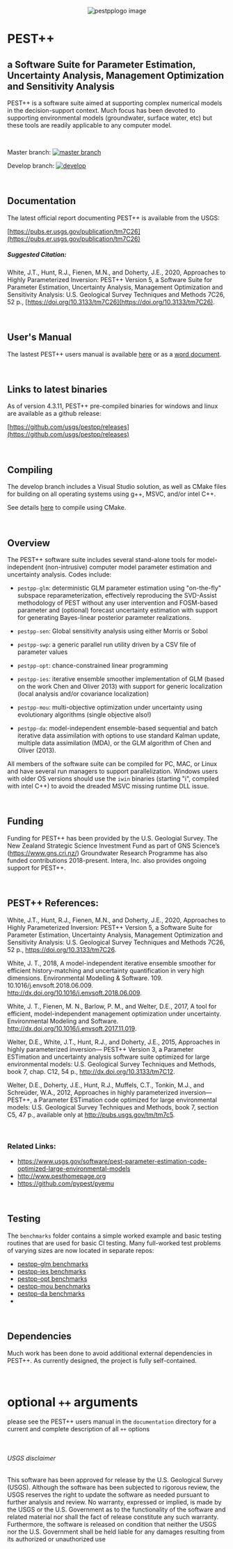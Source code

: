 <p align="center">
  <img src="documentation/pestpplogo.png" alt="pestpplogo image">
</p>



# PEST++

## a Software Suite for Parameter Estimation, Uncertainty Analysis, Management Optimization and Sensitivity Analysis

PEST++ is a software suite aimed at supporting complex numerical models in the decision-support context.  Much focus has been devoted to supporting environmental models (groundwater, surface water, etc) but these tools are readily applicable to any computer model.

<br>

Master branch:  [![master branch](https://github.com/usgs/pestpp/actions/workflows/ci.yml/badge.svg?branch=master)](https://github.com/usgs/pestpp/actions/workflows/ci.yml/badge.svg?branch=master)

Develop branch:  [![develop](https://github.com/usgs/pestpp/actions/workflows/ci.yml/badge.svg?branch=develop)](https://github.com/usgs/pestpp/actions/workflows/ci.yml/badge.svg?branch=develop)

<br>


## Documentation

The latest official report documenting PEST++ is available from the USGS:

[https://pubs.er.usgs.gov/publication/tm7C26](https://pubs.er.usgs.gov/publication/tm7C26)

##### Suggested Citation:

White, J.T., Hunt, R.J., Fienen, M.N., and Doherty, J.E., 2020, Approaches to Highly Parameterized Inversion: PEST++ Version 5, a Software Suite for Parameter Estimation, Uncertainty Analysis, Management Optimization and Sensitivity Analysis: U.S. Geological Survey Techniques and Methods 7C26, 52 p., [https://doi.org/10.3133/tm7C26](https://doi.org/10.3133/tm7C26).

<br>

## User's Manual

The lastest PEST++ users manual is available [here](documentation/pestpp_users_manual.md) or as a [word document](https://github.com/usgs/pestpp/tree/develop/documentation).

<br>

## Links to latest binaries

As of version 4.3.11, PEST++ pre-compiled binaries for windows and linux are available as a github release:  

[https://github.com/usgs/pestpp/releases](https://github.com/usgs/pestpp/releases)

<br>

## Compiling
The develop branch includes a Visual Studio solution, as well as CMake files for building on all operating systems using g++, MSVC, and/or intel C++.

See details [here](documentation/cmake.md) to compile using CMake.

<br>

## Overview
The PEST++ software suite includes several stand-alone tools for model-independent (non-intrusive) computer model parameter estimation and uncertainty analysis.  Codes include:

* ``pestpp-glm``: deterministic GLM parameter estimation using "on-the-fly" subspace reparameterization, effectively reproducing the SVD-Assist methodology of PEST without any user intervention and FOSM-based parameter and (optional) forecast uncertainty estimation with support for generating Bayes-linear posterior parameter realizations.

* ``pestpp-sen``: Global sensitivity analysis using either Morris or Sobol

* ``pestpp-swp``: a generic parallel run utility driven by a CSV file of parameter values

* ``pestpp-opt``: chance-constrained linear programming

* ``pestpp-ies``: iterative ensemble smoother implementation of GLM (based on the work Chen and Oliver 2013) with support for generic localization (local analysis and/or covariance localization)

* ``pestpp-mou``: multi-objective optimization under uncertainty using evolutionary algorithms (single objective also!)
* ``pestpp-da``: model-independent ensemble-based sequential and batch iterative data assimilation with options to use standard Kalman update, multiple data assimilation (MDA), or the GLM algorithm of Chen and Oliver (2013).

All members of the software suite can be compiled for PC, MAC, or Linux and have several run managers to support parallelization.  Windows users with older OS versions should use the ``iwin`` binaries (starting "i", compiled with intel C++) to avoid the dreaded MSVC missing runtime DLL issue.

<br>

## Funding

Funding for PEST++ has been provided by the U.S. Geologial Survey. The New Zealand Strategic Science Investment Fund as part of GNS Science’s (https://www.gns.cri.nz/) Groundwater Research Programme has also funded contributions 2018-present.  Intera, Inc. also provides ongoing support for PEST++.

<br>

## PEST++ References:

White, J.T., Hunt, R.J., Fienen, M.N., and Doherty, J.E., 2020, Approaches to Highly Parameterized Inversion: PEST++ Version 5, a Software Suite for Parameter Estimation, Uncertainty Analysis, Management Optimization and Sensitivity Analysis: U.S. Geological Survey Techniques and Methods 7C26, 52 p., https://doi.org/10.3133/tm7C26.

White, J. T., 2018, A model-independent iterative ensemble smoother for efficient history-matching and uncertainty quantification in very high dimensions. Environmental Modelling & Software. 109. 10.1016/j.envsoft.2018.06.009. <a ref="http://dx.doi.org/10.1016/j.envsoft.2018.06.009">http://dx.doi.org/10.1016/j.envsoft.2018.06.009</a>.

White, J. T., Fienen, M. N., Barlow, P. M., and Welter, D.E., 2017, A tool for efficient, model-independent management optimization under uncertainty. Environmental Modeling and Software.  <a ref="http://dx.doi.org/10.1016/j.envsoft.2017.11.019">http://dx.doi.org/10.1016/j.envsoft.2017.11.019</a>.

Welter, D.E., White, J.T., Hunt, R.J., and Doherty, J.E., 2015, Approaches in highly parameterized inversion— PEST++ Version 3, a Parameter ESTimation and uncertainty analysis software suite optimized for large environmental models: U.S. Geological Survey Techniques and Methods, book 7, chap. C12, 54 p., <a ref="http://dx.doi.org/10.3133/tm7C12">http://dx.doi.org/10.3133/tm7C12</a>.

Welter, D.E., Doherty, J.E., Hunt, R.J., Muffels, C.T., Tonkin, M.J., and Schreüder, W.A., 2012, Approaches in highly parameterized inversion—PEST++, a Parameter ESTimation code optimized for large environmental models: U.S. Geological Survey Techniques and Methods, book 7, section C5, 47 p., available only at <a ref="http://pubs.usgs.gov/tm/tm7c5">http://pubs.usgs.gov/tm/tm7c5</a>.

<br>

### Related Links:

* <a ref="https://www.usgs.gov/software/pest-parameter-estimation-code-optimized-large-environmental-models">https://www.usgs.gov/software/pest-parameter-estimation-code-optimized-large-environmental-models </a>
* <a ref="http://www.pesthomepage.org">http://www.pesthomepage.org </a>
* <a ref="https://github.com/pypest/pyemu">https://github.com/pypest/pyemu </a>

<br>

## Testing

The ``benchmarks`` folder contains a simple worked example and basic testing routines that are used for basic CI testing.  Many full-worked test problems of varying sizes are now located in separate repos:

* [pestpp-glm benchmarks](https://github.com/usgs/pestpp-glm_benchmarks)
* [pestpp-ies benchmarks](https://github.com/pestpp/pestpp-ies_benchmarks)
* [pestpp-opt benchmarks](https://github.com/pestpp/pestpp-opt_benchmarks)
* [pestpp-mou benchmarks](https://github.com/pestpp/pestpp-mou_benchmarks)
* [pestpp-da benchmarks](https://github.com/pestpp/pestpp-da_benchmarks)
* 

<br>

## Dependencies

Much work has been done to avoid additional external dependencies in PEST++.  As currently designed, the project is fully self-contained.  

<br>

# optional ``++`` arguments

please see the PEST++ users manual in the ``documentation`` directory for a current and complete description of all ``++`` options

<br>

###### USGS disclaimer

This software has been approved for release by the U.S. Geological Survey (USGS). Although the software has been subjected to rigorous review, the USGS reserves the right to update the software as needed pursuant to further analysis and review. No warranty, expressed or implied, is made by the USGS or the U.S. Government as to the functionality of the software and related material nor shall the fact of release constitute any such warranty. Furthermore, the software is released on condition that neither the USGS nor the U.S. Government shall be held liable for any damages resulting from its authorized or unauthorized use
